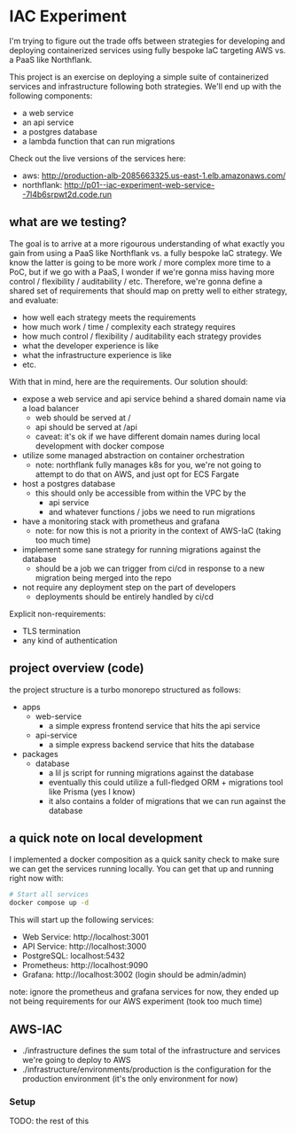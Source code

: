 # IAC Experiment

I'm trying to figure out the trade offs between strategies for developing and deploying
 containerized services using fully bespoke IaC targeting AWS vs. a PaaS like Northflank.

This project is an exercise on deploying a simple suite of containerized services and infrastructure following both strategies. We'll end up with the following components:
- a web service
- an api service
- a postgres database
- a lambda function that can run migrations

Check out the live versions of the services here:
- aws: http://production-alb-2085663325.us-east-1.elb.amazonaws.com/
- northflank: http://p01--iac-experiment-web-service--7l4b6srpwt2d.code.run

## what are we testing?

The goal is to arrive at a more rigourous understanding of what exactly you gain from using a PaaS like Northflank vs. a fully bespoke IaC strategy. We know the latter is going to be more work / more complex more time to a PoC, but if we go with a PaaS, I wonder if we're gonna miss having more control / flexibility / auditability / etc. Therefore, we're gonna define a shared set of requirements that should map on pretty well to either strategy, and evaluate:
- how well each strategy meets the requirements
- how much work / time / complexity each strategy requires
- how much control / flexibility / auditability each strategy provides
- what the developer experience is like
- what the infrastructure experience is like
- etc.

With that in mind, here are the requirements. Our solution should:
- expose a web service and api service behind a shared domain name via a load balancer
  - web should be served at /
  - api should be served at /api
  - caveat: it's ok if we have different domain names during local development with docker compose
- utilize some managed abstraction on container orchestration
  - note: northflank fully manages k8s for you, we're not going to attempt to do that
  on AWS, and just opt for ECS Fargate
- host a postgres database
  - this should only be accessible from within the VPC by the
    - api service
    - and whatever functions / jobs we need to run migrations
- have a monitoring stack with prometheus and grafana
  - note: for now this is not a priority in the context of AWS-IaC (taking too much time)
- implement some sane strategy for running migrations against the database
  - should be a job we can trigger from ci/cd in response to a new migration being merged into the repo
- not require any deployment step on the part of developers
  - deployments should be entirely handled by ci/cd

Explicit non-requirements:
- TLS termination
- any kind of authentication

## project overview (code)

the project structure is a turbo monorepo structured as follows:

- apps
  - web-service
    - a simple express frontend service that hits the api service
  - api-service
    - a simple express backend service that hits the database
- packages
  - database
    - a lil js script for running migrations against the database
    - eventually this could utilize a full-fledged ORM + migrations tool like Prisma (yes I know)
    - it also contains a folder of migrations that we can run against the database

## a quick note on local development

I implemented a docker composition as a quick sanity check to make sure we can get the services running locally.
 You can get that up and running right now with:

```bash
# Start all services
docker compose up -d
```

This will start up the following services:

- Web Service: http://localhost:3001
- API Service: http://localhost:3000
- PostgreSQL: localhost:5432
- Prometheus: http://localhost:9090
- Grafana: http://localhost:3002 (login should be admin/admin)

note: ignore the prometheus and grafana services for now, they ended up not being requirements for our AWS experiment (took too much time)

## AWS-IAC

- ./infrastructure defines the sum total of the infrastructure and services we're going to deploy to AWS
- ./infrastructure/environments/production is the configuration for the production environment (it's the only environment for now)

### Setup

TODO: the rest of this